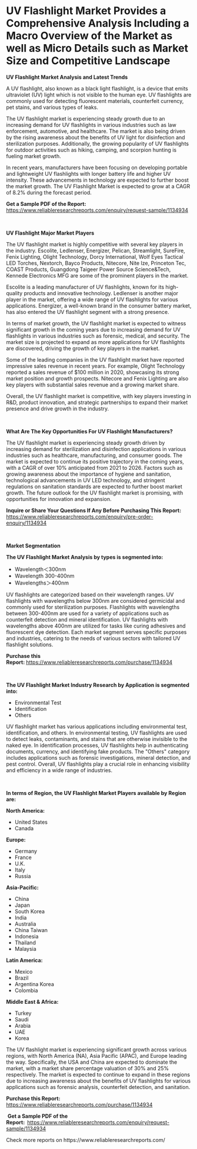 <p><h1>UV Flashlight Market Provides a Comprehensive Analysis Including a Macro Overview of the Market as well as Micro Details such as Market Size and Competitive Landscape</h1></p><p><strong>UV Flashlight Market Analysis and Latest Trends</strong></p>
<p><p>A UV flashlight, also known as a black light flashlight, is a device that emits ultraviolet (UV) light which is not visible to the human eye. UV flashlights are commonly used for detecting fluorescent materials, counterfeit currency, pet stains, and various types of leaks.</p><p>The UV flashlight market is experiencing steady growth due to an increasing demand for UV flashlights in various industries such as law enforcement, automotive, and healthcare. The market is also being driven by the rising awareness about the benefits of UV light for disinfection and sterilization purposes. Additionally, the growing popularity of UV flashlights for outdoor activities such as hiking, camping, and scorpion hunting is fueling market growth.</p><p>In recent years, manufacturers have been focusing on developing portable and lightweight UV flashlights with longer battery life and higher UV intensity. These advancements in technology are expected to further boost the market growth. The UV Flashlight Market is expected to grow at a CAGR of 8.2% during the forecast period.</p></p>
<p><strong>Get a Sample PDF of the Report:&nbsp;</strong> <a href="https://www.reliableresearchreports.com/enquiry/request-sample/1134934">https://www.reliableresearchreports.com/enquiry/request-sample/1134934</a></p>
<p>&nbsp;</p>
<p><strong>UV Flashlight Major Market Players</strong></p>
<p><p>The UV flashlight market is highly competitive with several key players in the industry. Escolite, Ledlenser, Energizer, Pelican, Streamlight, SureFire, Fenix Lighting, Olight Technology, Dorcy International, Wolf Eyes Tactical LED Torches, Nextorch, Bayco Products, Nitecore, Nite Ize, Princeton Tec, COAST Products, Guangdong Taigeer Power Source Science&Tech, Kennede Electronics MFG are some of the prominent players in the market.</p><p>Escolite is a leading manufacturer of UV flashlights, known for its high-quality products and innovative technology. Ledlenser is another major player in the market, offering a wide range of UV flashlights for various applications. Energizer, a well-known brand in the consumer battery market, has also entered the UV flashlight segment with a strong presence.</p><p>In terms of market growth, the UV flashlight market is expected to witness significant growth in the coming years due to increasing demand for UV flashlights in various industries such as forensic, medical, and security. The market size is projected to expand as more applications for UV flashlights are discovered, driving the growth of key players in the market.</p><p>Some of the leading companies in the UV flashlight market have reported impressive sales revenue in recent years. For example, Olight Technology reported a sales revenue of $100 million in 2020, showcasing its strong market position and growth prospects. Nitecore and Fenix Lighting are also key players with substantial sales revenue and a growing market share.</p><p>Overall, the UV flashlight market is competitive, with key players investing in R&D, product innovation, and strategic partnerships to expand their market presence and drive growth in the industry.</p></p>
<p>&nbsp;</p>
<p><strong>What Are The Key Opportunities For UV Flashlight Manufacturers?</strong></p>
<p><p>The UV flashlight market is experiencing steady growth driven by increasing demand for sterilization and disinfection applications in various industries such as healthcare, manufacturing, and consumer goods. The market is expected to continue its positive trajectory in the coming years, with a CAGR of over 10% anticipated from 2021 to 2026. Factors such as growing awareness about the importance of hygiene and sanitation, technological advancements in UV LED technology, and stringent regulations on sanitation standards are expected to further boost market growth. The future outlook for the UV flashlight market is promising, with opportunities for innovation and expansion.</p></p>
<p><strong>Inquire or Share Your Questions If Any Before Purchasing This Report:</strong> <a href="https://www.reliableresearchreports.com/enquiry/pre-order-enquiry/1134934">https://www.reliableresearchreports.com/enquiry/pre-order-enquiry/1134934</a></p>
<p>&nbsp;</p>
<p><strong>Market Segmentation</strong></p>
<p><strong>The UV Flashlight Market Analysis by types is segmented into:</strong></p>
<p><ul><li>Wavelength＜300nm</li><li>Wavelength 300-400nm</li><li>Wavelengths＞400nm</li></ul></p>
<p><p>UV flashlights are categorized based on their wavelength ranges. UV flashlights with wavelengths below 300nm are considered germicidal and commonly used for sterilization purposes. Flashlights with wavelengths between 300-400nm are used for a variety of applications such as counterfeit detection and mineral identification. UV flashlights with wavelengths above 400nm are utilized for tasks like curing adhesives and fluorescent dye detection. Each market segment serves specific purposes and industries, catering to the needs of various sectors with tailored UV flashlight solutions.</p></p>
<p><strong>Purchase this Report:&nbsp;</strong><a href="https://www.reliableresearchreports.com/purchase/1134934">https://www.reliableresearchreports.com/purchase/1134934</a></p>
<p>&nbsp;</p>
<p><strong>The UV Flashlight Market Industry Research by Application is segmented into:</strong></p>
<p><ul><li>Environmental Test</li><li>Identification</li><li>Others</li></ul></p>
<p><p>UV flashlight market has various applications including environmental test, identification, and others. In environmental testing, UV flashlights are used to detect leaks, contaminants, and stains that are otherwise invisible to the naked eye. In identification processes, UV flashlights help in authenticating documents, currency, and identifying fake products. The "Others" category includes applications such as forensic investigations, mineral detection, and pest control. Overall, UV flashlights play a crucial role in enhancing visibility and efficiency in a wide range of industries.</p></p>
<p>&nbsp;</p>
<p><strong>In terms of Region, the UV Flashlight Market Players available by Region are:</strong></p>
<p>
    <p> <strong> North America: </strong>
        <ul>
            <li>United States</li>
            <li>Canada</li>
        </ul>
        </p> 
    <p> <strong> Europe: </strong>
        <ul>
            <li>Germany</li>
            <li>France</li>
            <li>U.K.</li>
            <li>Italy</li>
            <li>Russia</li>
        </ul>
        </p> 
    <p> <strong> Asia-Pacific: </strong>
        <ul>
            <li>China</li>
            <li>Japan</li>
            <li>South Korea</li>
            <li>India</li>
            <li>Australia</li>
            <li>China Taiwan</li>
            <li>Indonesia</li>
            <li>Thailand</li>
            <li>Malaysia</li>
        </ul>
        </p> 
    <p> <strong> Latin America: </strong>
        <ul>
            <li>Mexico</li>
            <li>Brazil</li>
            <li>Argentina Korea</li>
            <li>Colombia</li>
        </ul>
        </p> 
    <p> <strong> Middle East & Africa: </strong>
        <ul>
            <li>Turkey</li>
            <li>Saudi</li>
            <li>Arabia</li>
            <li>UAE</li>
            <li>Korea</li>
        </ul>
    </p>
    </p>
<p><p>The UV flashlight market is experiencing significant growth across various regions, with North America (NA), Asia Pacific (APAC), and Europe leading the way. Specifically, the USA and China are expected to dominate the market, with a market share percentage valuation of 30% and 25% respectively. The market is expected to continue to expand in these regions due to increasing awareness about the benefits of UV flashlights for various applications such as forensic analysis, counterfeit detection, and sanitation.</p></p>
<p><strong>Purchase this Report: </strong><a href="https://www.reliableresearchreports.com/purchase/1134934">https://www.reliableresearchreports.com/purchase/1134934</a></p>
<p>&nbsp;<strong>Get a Sample PDF of the Report:&nbsp;&nbsp;</strong><a href="https://www.reliableresearchreports.com/enquiry/request-sample/1134934">https://www.reliableresearchreports.com/enquiry/request-sample/1134934</a></p>
<p><strong></strong></p>
<p>Check more reports on https://www.reliableresearchreports.com/</p>